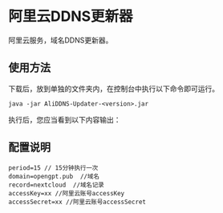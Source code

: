 # 阿里云DDNS更新器

阿里云服务，域名DDNS更新器。

## 使用方法

下载后，放到单独的文件夹内，在控制台中执行以下命令即可运行。

```shell
java -jar AliDDNS-Updater-<version>.jar
```

执行后，您应当看到以下内容输出：



## 配置说明

```
period=15 // 15分钟执行一次
domain=opengpt.pub  //域名
record=nextcloud  //域名记录
accessKey=xx //阿里云账号accessKey
accessSecret=xx //阿里云账号accessSecret
```
